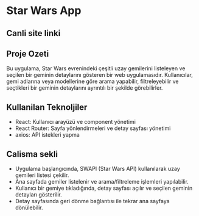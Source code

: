 # Star Wars App

## Canli site linki


## Proje Ozeti
Bu uygulama, Star Wars evrenindeki çeşitli uzay gemilerini listeleyen ve seçilen bir geminin detaylarını gösteren bir web uygulamasıdır. Kullanıcılar, gemi adlarına veya modellerine göre arama yapabilir, filtreleyebilir ve seçtikleri bir geminin detaylarını ayrıntılı bir şekilde görebilirler.

## Kullanilan Teknoljiler
- React: Kullanıcı arayüzü ve component yönetimi
- React Router: Sayfa yönlendirmeleri ve detay sayfası yönetimi 
- axios: API istekleri yapma

## Calisma sekli
- Uygulama başlangıcında, SWAPI (Star Wars API) kullanılarak uzay gemileri listesi çekilir.
- Ana sayfada gemiler listelenir ve arama/filtreleme işlemleri yapılabilir.
- Kullanıcı bir gemiye tıkladığında, detay sayfası açılır ve seçilen geminin detayları gösterilir.
- Detay sayfasında geri dönme bağlantısı ile tekrar ana sayfaya dönülebilir.

